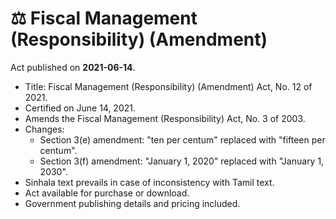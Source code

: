 # ⚖️  Fiscal Management (Responsibility) (Amendment)

Act published on **2021-06-14**.

- Title: Fiscal Management (Responsibility) (Amendment) Act, No. 12 of 2021.
- Certified on June 14, 2021.
- Amends the Fiscal Management (Responsibility) Act, No. 3 of 2003.
- Changes:
  - Section 3(e) amendment: "ten per centum" replaced with "fifteen per centum".
  - Section 3(f) amendment: "January 1, 2020" replaced with "January 1, 2030".
- Sinhala text prevails in case of inconsistency with Tamil text.
- Act available for purchase or download.
- Government publishing details and pricing included.
